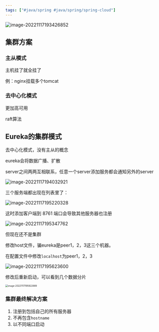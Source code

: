 ```yaml
---
tags: ["#java/spring #java/spring/spring-cloud"]
---
```

![image-20221117193426852](https://pic-1257412153.cos.ap-nanjing.myqcloud.com/images/2022/11/17/image-20221117193426852-871101.png)



## 集群方案

### 主从模式

主机挂了就全挂了

例：nginx挂载多个tomcat

### 去中心化模式

更加高可用

raft算法

## Eureka的集群模式

去中心化模式，没有主从的概念

eureka会将数据广播、扩散

server之间两两互相联系，任意一个server添加服务都会通知另外的server

![image-20221117194032921](https://pic-1257412153.cos.ap-nanjing.myqcloud.com/images/2022/11/17/image-20221117194032921-bd7fb2.png)





三个服务端都出现在列表里了：

![image-20221117195220328](https://pic-1257412153.cos.ap-nanjing.myqcloud.com/images/2022/11/17/image-20221117195220328-285d35.png)

这时添加客户端到 8761 端口会导致其他服务器也注册

![image-20221117195347762](https://pic-1257412153.cos.ap-nanjing.myqcloud.com/images/2022/11/17/image-20221117195347762-3fdfa5.png)



但现在还不是集群

修改host文件，骗eureka是peer1，2，3这三个机器。

在配置文件中修改`localhost`为peer1，2，3

![image-20221117195623600](https://pic-1257412153.cos.ap-nanjing.myqcloud.com/images/2022/11/17/image-20221117195623600-0ec0c4.png)

修改后重新启动，可以看到几个数据分片

<img src="https://pic-1257412153.cos.ap-nanjing.myqcloud.com/images/2022/11/17/image-20221117195922889-dfbb6d.png" alt="image-20221117195922889" style="zoom:50%;" />



### 集群最终解决方案

1. 注册到包括自己的所有服务器
2. 不再包含`hostname`
3. 以不同端口启动

